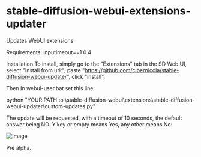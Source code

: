 # stable-diffusion-webui-extensions-updater
Updates WebUI extensions

Requirements:
  inputimeout==1.0.4
  
Installation
To install, simply go to the "Extensions" tab in the SD Web UI, select "Install from url:", paste "https://github.com/cibernicola/stable-diffusion-webui-updater", click "install".

Then In webui-user.bat set this line:

python "YOUR PATH to \stable-diffusion-webui\extensions\stable-diffusion-webui-updater\custom-updates.py"

The update will be requested, with a timeout of 10 seconds, the default answer being NO. Y key or empty means Yes, any other means No:

![image](https://user-images.githubusercontent.com/4579387/210420553-b51de553-136e-4e10-9626-f77e1b31593f.png)


Pre alpha.
